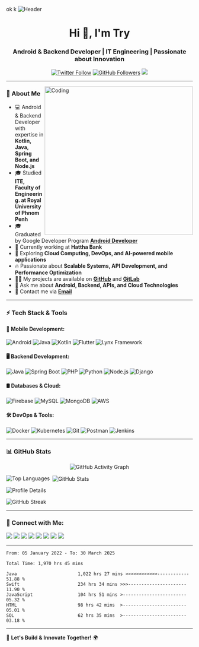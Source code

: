 ok k
![Header](https://1.bp.blogspot.com/-7A4WynwLsMw/XbBpCXG8fHI/AAAAAAAAMt4/uOa1bpLskYgrwGbllhSu2SDj_Mig8SXJQCLcBGAsYHQ/s1600/2000_600px.gif)

<h1 align="center">Hi 👋, I'm Try</h1>
<h3 align="center">Android & Backend Developer | IT Engineering | Passionate about Innovation</h3>

<p align="center">
  <a href="https://twitter.com/trycalling1"><img src="https://img.shields.io/twitter/follow/trycalling1?logo=twitter&style=for-the-badge" alt="Twitter Follow" /></a>
  <a href="https://github.com/trycalling"><img src="https://img.shields.io/github/followers/trycalling?label=Followers&style=for-the-badge" alt="GitHub Followers" /></a>
  <a href="mailto:trycalling1234@gmail.com"><img src="https://img.shields.io/badge/Email-trycalling1234@gmail.com-red?style=for-the-badge&logo=gmail&logoColor=white"></a>
</p>

---

<img align="right" alt="Coding" width="400px" src="https://media1.giphy.com/media/2IudUHdI075HL02Pkk/giphy.gif?cid=6c09b952g1osz28hwqui5piox2wfpmh8cdc7a1hjbm43bows&ep=v1_gifs_search&rid=giphy.gif&ct=g">

### 🚀 About Me
- 💻 Android & Backend Developer with expertise in **Kotlin, Java, Spring Boot, and Node.js**
- 🎓 Studied **ITE, Faculty of Engineering. at Royal University of Phnom Penh**
- 🎓 Graduated by Google Developer Program **[Android Developer](https://g.dev/trycoding)**
- 💼 Currently working at **Hattha Bank**
- 🌱 Exploring **Cloud Computing, DevOps, and AI-powered mobile applications**
- 🔥 Passionate about **Scalable Systems, API Development, and Performance Optimization**
- 👨‍💻 My projects are available on **[GitHub](https://github.com/trycalling)** and **[GitLab](https://gitlab.com/trydevelopment)**
- 💬 Ask me about **Android, Backend, APIs, and Cloud Technologies**
- 📧 Contact me via **[Email](trycalling1234@gmail.com)**

---

### ⚡ Tech Stack & Tools

#### 📱 Mobile Development:
![Android](https://img.shields.io/badge/Android-3DDC84?style=for-the-badge&logo=android&logoColor=white)
![Java](https://img.shields.io/badge/Java-ED8B00?style=for-the-badge&logo=openjdk&logoColor=white)
![Kotlin](https://img.shields.io/badge/Kotlin-0095D5?style=for-the-badge&logo=kotlin&logoColor=white)
![Flutter](https://img.shields.io/badge/Flutter-02569B?style=for-the-badge&logo=flutter&logoColor=white)
![Lynx Framework](https://img.shields.io/badge/Lynx_Framework-1E90FF?style=for-the-badge&logo=lynx&logoColor=white)

#### 🖥️ Backend Development:
![Java](https://img.shields.io/badge/Java-ED8B00?style=for-the-badge&logo=openjdk&logoColor=white)
![Spring Boot](https://img.shields.io/badge/Spring_Boot-6DB33F?style=for-the-badge&logo=spring-boot&logoColor=white)
![PHP](https://img.shields.io/badge/PHP-777BB4?style=for-the-badge&logo=php&logoColor=white)
![Python](https://img.shields.io/badge/Python-3776AB?style=for-the-badge&logo=python&logoColor=white)
![Node.js](https://img.shields.io/badge/Node.js-339933?style=for-the-badge&logo=node.js&logoColor=white)
![Django](https://img.shields.io/badge/Django-092E20?style=for-the-badge&logo=django&logoColor=white)

#### 🛢️ Databases & Cloud:
![Firebase](https://img.shields.io/badge/Firebase-FFCA28?style=for-the-badge&logo=firebase&logoColor=white)
![MySQL](https://img.shields.io/badge/MySQL-4479A1?style=for-the-badge&logo=mysql&logoColor=white)
![MongoDB](https://img.shields.io/badge/MongoDB-47A248?style=for-the-badge&logo=mongodb&logoColor=white)
![AWS](https://img.shields.io/badge/AWS-FF9900?style=for-the-badge&logo=amazonaws&logoColor=white)

#### 🛠️ DevOps & Tools:
![Docker](https://img.shields.io/badge/Docker-2496ED?style=for-the-badge&logo=docker&logoColor=white)
![Kubernetes](https://img.shields.io/badge/Kubernetes-326CE5?style=for-the-badge&logo=kubernetes&logoColor=white)
![Git](https://img.shields.io/badge/Git-F05032?style=for-the-badge&logo=git&logoColor=white)
![Postman](https://img.shields.io/badge/Postman-FF6C37?style=for-the-badge&logo=postman&logoColor=white)
![Jenkins](https://img.shields.io/badge/Jenkins-D24939?style=for-the-badge&logo=jenkins&logoColor=white)

---

### 📊 GitHub Stats
<p align="center">
  <img src="https://github-readme-activity-graph.vercel.app/graph?username=trycalling&theme=react-dark" alt="GitHub Activity Graph"/>
</p>

<p>
  <img align="left" src="https://github-readme-stats.vercel.app/api/top-langs?username=trycalling&show_icons=true&locale=en&layout=compact&theme=dark" alt="Top Languages" />
</p>

<p>&nbsp;<img align="center" src="https://github-readme-stats.vercel.app/api?username=trycalling&show_icons=true&locale=en&theme=dark" alt="GitHub Stats" /></p>

<p>
  <img align="center" src="https://github-profile-summary-cards.vercel.app/api/cards/profile-details?username=trycalling&theme=github_dark" alt="Profile Details" />
</p>

<p><img align="center" src="https://github-readme-streak-stats.herokuapp.com/?user=trycalling&theme=dark" alt="GitHub Streak" /></p>

---

### 🔗 Connect with Me:
<p>
<a href="https://twitter.com/trycalling1" target="blank"><img src="https://img.shields.io/badge/Twitter-1DA1F2?style=for-the-badge&logo=twitter&logoColor=white"></a>
<a href="https://stackoverflow.com/users/21700470/trycoding" target="blank"><img src="https://img.shields.io/badge/Stack%20Overflow-FE7A16?style=for-the-badge&logo=stack-overflow&logoColor=white"></a>
<a href="https://web.facebook.com/profile.php?id=100092326651375)" target="blank"><img src="https://img.shields.io/badge/Facebook-1877F2?style=for-the-badge&logo=facebook&logoColor=white"></a>
<a href="https://www.instagram.com/try_calling1/" target="blank"><img src="https://img.shields.io/badge/Instagram-E4405F?style=for-the-badge&logo=instagram&logoColor=white"></a>
<a href="https://www.linkedin.com/in/sroytry-neang-ab2048256/" target="_blank"><img src="https://img.shields.io/badge/LinkedIn-0A66C2?style=for-the-badge&logo=linkedin&logoColor=white"></a>
<a href="https://www.youtube.com/c/trycalling4009" target="blank"><img src="https://img.shields.io/badge/YouTube-FF0000?style=for-the-badge&logo=youtube&logoColor=white"></a>
<a href="https://discord.gg/ryk3r" target="blank"><img src="https://img.shields.io/badge/Discord-7289DA?style=for-the-badge&logo=discord&logoColor=white"></a>
<a href="https://developers.google.com/profile/u/trycoding" target="blank"><img src="https://img.shields.io/badge/Google%20Developer-4285F4?style=for-the-badge&logo=google&logoColor=white"></a>
</p>

---

```
From: 05 January 2022 - To: 30 March 2025

Total Time: 1,970 hrs 45 mins

Java                       1,022 hrs 27 mins >>>>>>>>>>>>------------   51.88 %
Swift                      234 hrs 34 mins >>>----------------------   11.90 %
JavaScript                 104 hrs 51 mins >------------------------   05.32 %
HTML                       98 hrs 42 mins  >------------------------   05.01 %
SQL                        62 hrs 35 mins  >------------------------   03.18 %
```

---

🚀 **Let's Build & Innovate Together!** 🌍
